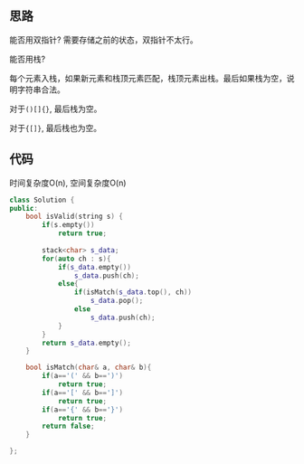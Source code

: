 ## 思路

能否用双指针? 需要存储之前的状态，双指针不太行。

能否用栈?

每个元素入栈，如果新元素和栈顶元素匹配，栈顶元素出栈。最后如果栈为空，说明字符串合法。

对于`()[]{}`, 最后栈为空。

对于`{[]}`, 最后栈也为空。



## 代码

时间复杂度O(n), 空间复杂度O(n)

```c++
class Solution {
public:
    bool isValid(string s) {
        if(s.empty())
            return true;
        
        stack<char> s_data;
        for(auto ch : s){
            if(s_data.empty())
                s_data.push(ch);
            else{
                if(isMatch(s_data.top(), ch))
                    s_data.pop();
                else
                    s_data.push(ch);
            }
        }
        return s_data.empty();
    }

    bool isMatch(char& a, char& b){
        if(a=='(' && b==')')
            return true;
        if(a=='[' && b==']')
            return true;
        if(a=='{' && b=='}')
            return true;
        return false;
    }

};
```

